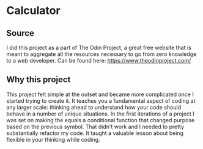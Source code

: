 # Calculator

## Source

I did this project as a part of The Odin Project, a great free website that is meant to aggregate all the resources necessary to go from zero knowledge to a web developer. Can be found here: https://www.theodinproject.com/

## Why this project

This project felt simple at the outset and became more complicated once I started trying to create it. It teaches you a fundamental aspect of coding at any larger scale: thinking ahead to understand how your code should behave in a number of unique situations. In the first iterations of a project I was set on making the equals a conditional function that changed purpose based on the previous symbol. That didn't work and I needed to pretty substantially refactor my code. It taught a valuable lesson about being flexible in your thinking while coding.
